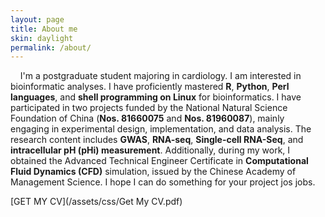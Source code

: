 ```yaml
---
layout: page
title: About me
skin: daylight
permalink: /about/
---
```

&nbsp; &nbsp; I'm a postgraduate student majoring in cardiology. I am interested in bioinformatic analyses. I have proficiently mastered **R**, **Python**, **Perl languages**, and **shell programming on Linux** for bioinformatics. I have participated in two projects funded by the National Natural Science Foundation of China (**Nos. 81660075** and **Nos. 81960087**), mainly engaging in experimental design, implementation, and data analysis. The research content includes **GWAS**, **RNA-seq**, **Single-cell RNA-Seq**, and **intracellular pH (pHi) measurement**. Additionally, during my work, I obtained the Advanced Technical Engineer Certificate in **Computational Fluid Dynamics (CFD)** simulation, issued by the Chinese Academy of Management Science. I hope I can do something for your project jos jobs.

[GET MY CV](/assets/css/Get My CV.pdf)
